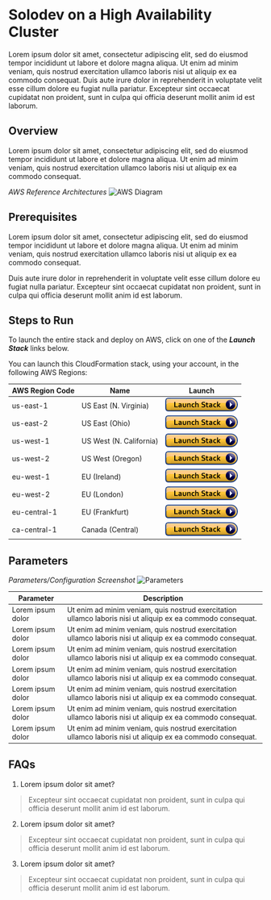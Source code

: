 ﻿# Solodev on a High Availability Cluster
Lorem ipsum dolor sit amet, consectetur adipiscing elit, sed do eiusmod tempor incididunt ut labore et dolore magna aliqua. Ut enim ad minim veniam, quis nostrud exercitation ullamco laboris nisi ut aliquip ex ea commodo consequat. Duis aute irure dolor in reprehenderit in voluptate velit esse cillum dolore eu fugiat nulla pariatur. Excepteur sint occaecat cupidatat non proident, sunt in culpa qui officia deserunt mollit anim id est laborum.

## Overview
Lorem ipsum dolor sit amet, consectetur adipiscing elit, sed do eiusmod tempor incididunt ut labore et dolore magna aliqua. Ut enim ad minim veniam, quis nostrud exercitation ullamco laboris nisi ut aliquip ex ea commodo consequat.

*AWS Reference Architectures*
![AWS Diagram](http://via.placeholder.com/898x450)

## Prerequisites
Lorem ipsum dolor sit amet, consectetur adipiscing elit, sed do eiusmod tempor incididunt ut labore et dolore magna aliqua. Ut enim ad minim veniam, quis nostrud exercitation ullamco laboris nisi ut aliquip ex ea commodo consequat.

Duis aute irure dolor in reprehenderit in voluptate velit esse cillum dolore eu fugiat nulla pariatur. Excepteur sint occaecat cupidatat non proident, sunt in culpa qui officia deserunt mollit anim id est laborum.

## Steps to Run
To launch the entire stack and deploy on AWS, click on one of the ***Launch Stack*** links below.

You can launch this CloudFormation stack, using your account, in the following AWS Regions:

AWS Region Code             | Name                       | Launch 
----------------------------|----------------------------|:-------------------------:
us-east-1                   | US East (N. Virginia)      | [![cloudformation-launch-stack](images/cloudformation-launch-stack.png)](https://console.aws.amazon.com/cloudformation/home?region=us-east-1#/stacks/new?stackName=solodev-aws&templateURL=https://s3.amazonaws.com/techcto-datacenter/aws/solodev-aws-ha.yaml)
us-east-2                   | US East (Ohio)             | [![cloudformation-launch-stack](images/cloudformation-launch-stack.png)](#)
us-west-1                   | US West (N. California)    | [![cloudformation-launch-stack](images/cloudformation-launch-stack.png)](#)
us-west-2                   | US West (Oregon)           | [![cloudformation-launch-stack](images/cloudformation-launch-stack.png)](#)
eu-west-1                   | EU (Ireland)               | [![cloudformation-launch-stack](images/cloudformation-launch-stack.png)](#)
eu-west-2                   | EU (London)                | [![cloudformation-launch-stack](images/cloudformation-launch-stack.png)](#)
eu-central-1                | EU (Frankfurt)             | [![cloudformation-launch-stack](images/cloudformation-launch-stack.png)](#)
ca-central-1                | Canada (Central)           | [![cloudformation-launch-stack](images/cloudformation-launch-stack.png)](#)

## Parameters
*Parameters/Configuration Screenshot*
![Parameters](http://via.placeholder.com/898x450)

Parameter             | Description
--------------------- | ---------------------
Lorem ipsum dolor     | Ut enim ad minim veniam, quis nostrud exercitation ullamco laboris nisi ut aliquip ex ea commodo consequat.
Lorem ipsum dolor     | Ut enim ad minim veniam, quis nostrud exercitation ullamco laboris nisi ut aliquip ex ea commodo consequat.
Lorem ipsum dolor     | Ut enim ad minim veniam, quis nostrud exercitation ullamco laboris nisi ut aliquip ex ea commodo consequat.
Lorem ipsum dolor     | Ut enim ad minim veniam, quis nostrud exercitation ullamco laboris nisi ut aliquip ex ea commodo consequat.
Lorem ipsum dolor     | Ut enim ad minim veniam, quis nostrud exercitation ullamco laboris nisi ut aliquip ex ea commodo consequat.
Lorem ipsum dolor     | Ut enim ad minim veniam, quis nostrud exercitation ullamco laboris nisi ut aliquip ex ea commodo consequat.
Lorem ipsum dolor     | Ut enim ad minim veniam, quis nostrud exercitation ullamco laboris nisi ut aliquip ex ea commodo consequat.

## FAQs
1. Lorem ipsum dolor sit amet?
> Excepteur sint occaecat cupidatat non proident, sunt in culpa qui officia deserunt mollit anim id est laborum.

2. Lorem ipsum dolor sit amet?
> Excepteur sint occaecat cupidatat non proident, sunt in culpa qui officia deserunt mollit anim id est laborum.

3. Lorem ipsum dolor sit amet?
> Excepteur sint occaecat cupidatat non proident, sunt in culpa qui officia deserunt mollit anim id est laborum.



